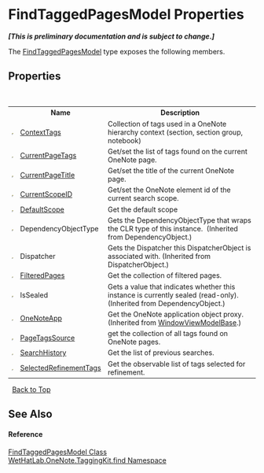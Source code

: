 # FindTaggedPagesModel Properties
 _**\[This is preliminary documentation and is subject to change.\]**_

The <a href="61df9a94-5b66-19be-5b06-1d28184da999">FindTaggedPagesModel</a> type exposes the following members.


## Properties
&nbsp;<table><tr><th></th><th>Name</th><th>Description</th></tr><tr><td>![Public property](media/pubproperty.gif "Public property")</td><td><a href="617226c0-908b-6949-9586-f64b56f37ee8">ContextTags</a></td><td>
Collection of tags used in a OneNote hierarchy context (section, section group, notebook)</td></tr><tr><td>![Public property](media/pubproperty.gif "Public property")</td><td><a href="42876674-b62f-52b4-bd69-e59741314be7">CurrentPageTags</a></td><td>
Get/set the list of tags found on the current OneNote page.</td></tr><tr><td>![Public property](media/pubproperty.gif "Public property")</td><td><a href="72460910-db5d-1454-c643-5d68f8f08cb1">CurrentPageTitle</a></td><td>
Get/set the title of the current OneNote page.</td></tr><tr><td>![Public property](media/pubproperty.gif "Public property")</td><td><a href="8f641939-a987-7905-fedc-2f4b12e4cd6b">CurrentScopeID</a></td><td>
Get/set the OneNote element id of the current search scope.</td></tr><tr><td>![Public property](media/pubproperty.gif "Public property")</td><td><a href="56169a2e-c56f-b8fd-323c-7ec47357568c">DefaultScope</a></td><td>
Get the default scope</td></tr><tr><td>![Public property](media/pubproperty.gif "Public property")</td><td>DependencyObjectType</td><td>
Gets the DependencyObjectType that wraps the CLR type of this instance.&nbsp;
(Inherited from DependencyObject.)</td></tr><tr><td>![Public property](media/pubproperty.gif "Public property")</td><td>Dispatcher</td><td>
Gets the Dispatcher this DispatcherObject is associated with.
 (Inherited from DispatcherObject.)</td></tr><tr><td>![Public property](media/pubproperty.gif "Public property")</td><td><a href="67168d19-9284-5075-82c9-054867cd1e79">FilteredPages</a></td><td>
Get the collection of filtered pages.</td></tr><tr><td>![Public property](media/pubproperty.gif "Public property")</td><td>IsSealed</td><td>
Gets a value that indicates whether this instance is currently sealed (read-only).
 (Inherited from DependencyObject.)</td></tr><tr><td>![Public property](media/pubproperty.gif "Public property")</td><td><a href="21a446e9-f449-4453-9a40-5e0952f168b2">OneNoteApp</a></td><td>
Get the OneNote application object proxy.
 (Inherited from <a href="874446c0-97b5-9b14-77fa-860013f5467d">WindowViewModelBase</a>.)</td></tr><tr><td>![Public property](media/pubproperty.gif "Public property")</td><td><a href="babac6ae-85eb-c1fd-9b37-2d02480cd7e2">PageTagsSource</a></td><td>
get the collection of all tags found on OneNote pages.</td></tr><tr><td>![Public property](media/pubproperty.gif "Public property")</td><td><a href="db8076d4-12e3-f650-e252-2ad154fd496e">SearchHistory</a></td><td>
Get the list of previous searches.</td></tr><tr><td>![Public property](media/pubproperty.gif "Public property")</td><td><a href="d446c627-4af6-9ccf-2237-c3569cc7101a">SelectedRefinementTags</a></td><td>
Get the observable list of tags selected for refinement.</td></tr></table>&nbsp;
<a href="#findtaggedpagesmodel-properties">Back to Top</a>

## See Also


#### Reference
<a href="61df9a94-5b66-19be-5b06-1d28184da999">FindTaggedPagesModel Class</a><br /><a href="0e3a8efd-07d2-1709-b1cd-709153222081">WetHatLab.OneNote.TaggingKit.find Namespace</a><br />